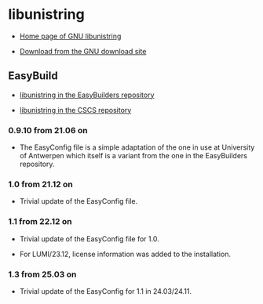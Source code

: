# libunistring

-   [Home page of GNU libunistring](https://www.gnu.org/software/libunistring/)

-   [Download from the GNU download site](https://ftp.gnu.org/gnu/libunistring/)

## EasyBuild

-   [libunistring in the EasyBuilders repository](https://github.com/easybuilders/easybuild-easyconfigs/tree/develop/easybuild/easyconfigs/l/libunistring)

-   [libunistring in the CSCS repository](https://github.com/eth-cscs/production/tree/master/easybuild/easyconfigs/l/libunistring)

### 0.9.10 from 21.06 on

-   The EasyConfig file is a simple adaptation of the one in use at University of Antwerpen
    which itself is a variant from the one in the EasyBuilders repository.


### 1.0 from 21.12 on

-   Trivial update of the EasyConfig file.


### 1.1 from 22.12 on

-   Trivial update of the EasyConfig file for 1.0.

-   For LUMI/23.12, license information was added to the installation.


### 1.3 from 25.03 on

-   Trivial update of the EasyConfig for 1.1 in 24.03/24.11.

